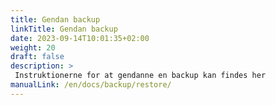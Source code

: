 ```yaml
---
title: Gendan backup
linkTitle: Gendan backup
date: 2023-09-14T10:01:35+02:00
weight: 20
draft: false
description: >
 Instruktionerne for at gendanne en backup kan findes her
manualLink: /en/docs/backup/restore/
---
```

<script>
  window.location.href = "/en/docs/backup/restore/";
</script>
